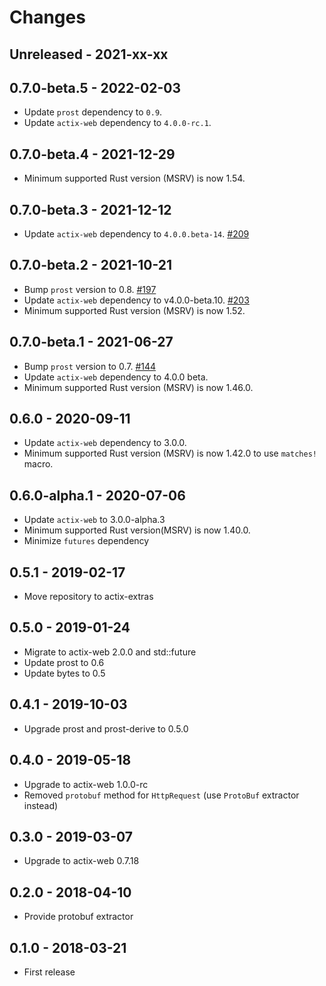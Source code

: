# Changes

## Unreleased - 2021-xx-xx


## 0.7.0-beta.5 - 2022-02-03
- Update `prost` dependency to `0.9`.
- Update `actix-web` dependency to `4.0.0-rc.1`.


## 0.7.0-beta.4 - 2021-12-29
- Minimum supported Rust version (MSRV) is now 1.54.


## 0.7.0-beta.3 - 2021-12-12
- Update `actix-web` dependency to `4.0.0.beta-14`. [#209]

[#209]: https://github.com/actix/actix-extras/pull/209


## 0.7.0-beta.2 - 2021-10-21
- Bump `prost` version to 0.8. [#197]
- Update `actix-web` dependency to v4.0.0-beta.10. [#203]
- Minimum supported Rust version (MSRV) is now 1.52.

[#197]: https://github.com/actix/actix-extras/pull/197
[#203]: https://github.com/actix/actix-extras/pull/203


## 0.7.0-beta.1 - 2021-06-27
- Bump `prost` version to 0.7. [#144]
- Update `actix-web` dependency to 4.0.0 beta.
- Minimum supported Rust version (MSRV) is now 1.46.0.

[#144]: https://github.com/actix/actix-extras/pull/144


## 0.6.0 - 2020-09-11
- Update `actix-web` dependency to 3.0.0.
- Minimum supported Rust version (MSRV) is now 1.42.0 to use `matches!` macro.


## 0.6.0-alpha.1 - 2020-07-06
- Update `actix-web` to 3.0.0-alpha.3
- Minimum supported Rust version(MSRV) is now 1.40.0.
- Minimize `futures` dependency


## 0.5.1 - 2019-02-17
- Move repository to actix-extras


## 0.5.0 - 2019-01-24
- Migrate to actix-web 2.0.0 and std::future
- Update prost to 0.6
- Update bytes to 0.5


## 0.4.1 - 2019-10-03
- Upgrade prost and prost-derive to 0.5.0


## 0.4.0 - 2019-05-18
- Upgrade to actix-web 1.0.0-rc
- Removed `protobuf` method for `HttpRequest` (use `ProtoBuf` extractor instead)


## 0.3.0 - 2019-03-07
- Upgrade to actix-web 0.7.18


## 0.2.0 - 2018-04-10
- Provide protobuf extractor


## 0.1.0 - 2018-03-21
- First release

